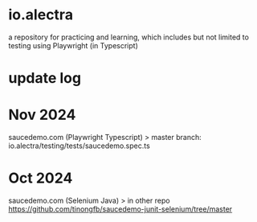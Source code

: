 # io.alectra
a repository for practicing and learning, which includes but not limited to testing using Playwright (in Typescript)

# update log
# Nov 2024
saucedemo.com (Playwright Typescript) > master branch: io.alectra/testing/tests/saucedemo.spec.ts

# Oct 2024
saucedemo.com (Selenium Java) > in other repo https://github.com/tinongfb/saucedemo-junit-selenium/tree/master

